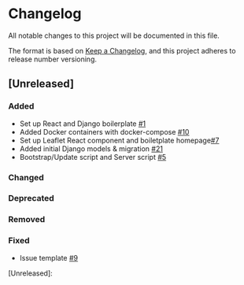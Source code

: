 # Changelog

All notable changes to this project will be documented in this file.

The format is based on [Keep a Changelog](https://keepachangelog.com/en/1.0.0/),
and this project adheres to release number versioning.

## [Unreleased]

### Added

- Set up React and Django boilerplate [#1](https://github.com/CodeForPhilly/third-places/pull/1)
- Added Docker containers with docker-compose [#10](https://github.com/CodeForPhilly/third-places/pull/10)
- Set up Leaflet React component and boiletplate homepage[#7](https://github.com/CodeForPhilly/third-places/issues/7)
- Added initial Django models & migration [#21](https://github.com/CodeForPhilly/third-places/pull/21)
- Bootstrap/Update script and Server script [#5](https://github.com/CodeForPhilly/third-places/pull/5)

### Changed

### Deprecated

### Removed

### Fixed 
- Issue template [#9](https://github.com/CodeForPhilly/third-places/pull/9)


[Unreleased]: 
